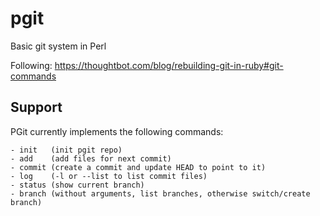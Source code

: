 # pgit

Basic git system in Perl

Following: https://thoughtbot.com/blog/rebuilding-git-in-ruby#git-commands

## Support

PGit currently implements the following commands:

```
- init   (init pgit repo)
- add    (add files for next commit)
- commit (create a commit and update HEAD to point to it)
- log    (-l or --list to list commit files)
- status (show current branch)
- branch (without arguments, list branches, otherwise switch/create branch)
```
